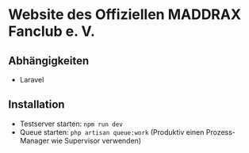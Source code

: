 # Website des Offiziellen MADDRAX Fanclub e. V.
## Abhängigkeiten
- Laravel
## Installation
- Testserver starten: `npm run dev`
- Queue starten: `php artisan queue:work` (Produktiv einen Prozess-Manager wie Supervisor verwenden)